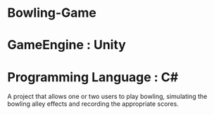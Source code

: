 # Bowling-Game
# GameEngine : Unity
# Programming Language : C#

A project that allows one or two users to play bowling, simulating the bowling alley effects and recording the appropriate scores. 
